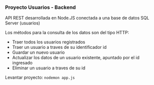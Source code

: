 ### Proyecto Usuarios - Backend
API REST desarrollada en Node.JS conectada a una base de datos SQL Server (usuarios)

Los métodos para la consulta de los datos son del tipo HTTP:
- Traer todos los usuarios registrados
- Traer un usuario a traves de su identificador id
- Guardar un nuevo usuario
- Actualizar los datos de un usuario existente, apuntado por el id ingresado
- Eliminar un usuario a traves de su id

Levantar proyecto: `nodemon app.js`